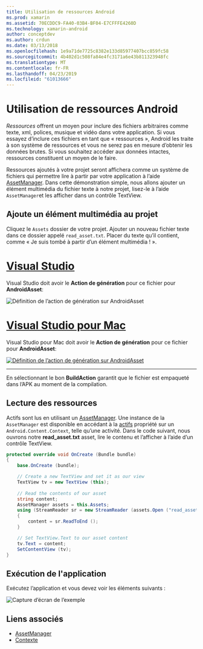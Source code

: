 ```yaml
---
title: Utilisation de ressources Android
ms.prod: xamarin
ms.assetid: 70ECDDC9-FA40-03B4-BF04-E7CFFFE4260D
ms.technology: xamarin-android
author: conceptdev
ms.author: crdun
ms.date: 03/13/2018
ms.openlocfilehash: 1e9a71de7725c8382e133d85977407bcc859fc58
ms.sourcegitcommit: 4b402d1c508fa84e4fc3171a6e43b811323948fc
ms.translationtype: MT
ms.contentlocale: fr-FR
ms.lasthandoff: 04/23/2019
ms.locfileid: "61013666"
---
```

# <a name="using-android-assets"></a>Utilisation de ressources Android

_Ressources_ offrent un moyen pour inclure des fichiers arbitraires comme texte, xml, polices, musique et vidéo dans votre application. Si vous essayez d’inclure ces fichiers en tant que « ressources », Android les traite à son système de ressources et vous ne serez pas en mesure d’obtenir les données brutes. Si vous souhaitez accéder aux données intactes, ressources constituent un moyen de le faire.

Ressources ajoutés à votre projet seront affichera comme un système de fichiers qui permettre lire à partir par votre application à l’aide [AssetManager](https://developer.xamarin.com/api/type/Android.Content.Res.AssetManager/).
Dans cette démonstration simple, nous allons ajouter un élément multimédia du fichier texte à notre projet, lisez-le à l’aide `AssetManager`et les afficher dans un contrôle TextView.


## <a name="add-asset-to-project"></a>Ajoute un élément multimédia au projet

Cliquez le `Assets` dossier de votre projet. Ajouter un nouveau fichier texte dans ce dossier appelé `read_asset.txt`. Placer du texte qu’il contient, comme « Je suis tombé à partir d’un élément multimédia ! ».

# <a name="visual-studiotabwindows"></a>[Visual Studio](#tab/windows)

Visual Studio doit avoir le **Action de génération** pour ce fichier pour **AndroidAsset**:

![Définition de l’action de génération sur AndroidAsset](android-assets-images/asset-properties-vs.png) 

# <a name="visual-studio-for-mactabmacos"></a>[Visual Studio pour Mac](#tab/macos)

Visual Studio pour Mac doit avoir le **Action de génération** pour ce fichier pour **AndroidAsset**:

[![Définition de l’action de génération sur AndroidAsset](android-assets-images/asset-properties-xs-sml.png)](android-assets-images/asset-properties-xs.png#lightbox)

-----

En sélectionnant le bon **BuildAction** garantit que le fichier est empaqueté dans l’APK au moment de la compilation.


## <a name="reading-assets"></a>Lecture des ressources

Actifs sont lus en utilisant un [AssetManager](https://developer.xamarin.com/api/type/Android.Content.Res.AssetManager/). Une instance de la `AssetManager` est disponible en accédant à la [actifs](https://developer.xamarin.com/api/property/Android.Content.Context.Assets/) propriété sur un `Android.Content.Context`, telle qu’une activité.
Dans le code suivant, nous ouvrons notre **read_asset.txt** asset, lire le contenu et l’afficher à l’aide d’un contrôle TextView.

```csharp
protected override void OnCreate (Bundle bundle)
{
    base.OnCreate (bundle);

    // Create a new TextView and set it as our view
    TextView tv = new TextView (this);
    
    // Read the contents of our asset
    string content;
    AssetManager assets = this.Assets;
    using (StreamReader sr = new StreamReader (assets.Open ("read_asset.txt")))
    {
        content = sr.ReadToEnd ();
    }

    // Set TextView.Text to our asset content
    tv.Text = content;
    SetContentView (tv);
}
```


## <a name="running-the-application"></a>Exécution de l'application

Exécutez l’application et vous devez voir les éléments suivants :

![Capture d’écran de l’exemple](android-assets-images/screenshot.png)


## <a name="related-links"></a>Liens associés

- [AssetManager](https://developer.xamarin.com/api/type/Android.Content.Res.AssetManager/)
- [Contexte](https://developer.xamarin.com/api/type/Android.Content.Context/)
